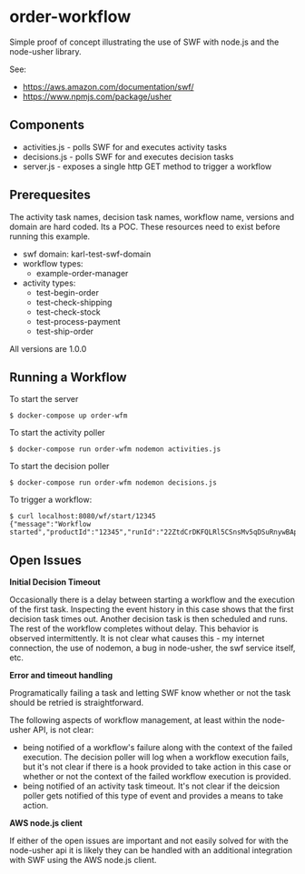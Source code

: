 # order-workflow

Simple proof of concept illustrating the use of SWF with node.js and the node-usher library.

See:

* https://aws.amazon.com/documentation/swf/
* https://www.npmjs.com/package/usher

## Components

* activities.js - polls SWF for and executes activity tasks
* decisions.js - polls SWF for and executes decision tasks
* server.js - exposes a single http GET method to trigger a workflow

## Prerequesites

The activity task names, decision task names, workflow name, versions and domain are hard coded. Its a POC. These resources need to exist before running this example.

* swf domain: karl-test-swf-domain
* workflow types:
  * example-order-manager 
* activity types:
  * test-begin-order
  * test-check-shipping
  * test-check-stock
  * test-process-payment
  * test-ship-order

All versions are 1.0.0

## Running a Workflow

To start the server
```
$ docker-compose up order-wfm
```

To start the activity poller
```
$ docker-compose run order-wfm nodemon activities.js 
```

To start the decision poller
```
$ docker-compose run order-wfm nodemon decisions.js
```

To trigger a workflow:
```
$ curl localhost:8080/wf/start/12345
{"message":"Workflow started","productId":"12345","runId":"22ZtdCrDKFQLRl5CSnsMv5qDSuRnywBApAyc6eXawkOk8=","worflowId":"18293494323025428"}
```

## Open Issues

**Initial Decision Timeout**

Occasionally there is a delay between starting a workflow and the execution of the first task. Inspecting the event history in this case shows that the first decision task times out. Another decision task is then scheduled and runs. The rest of the workflow completes without delay. This behavior is observed intermittently. It is not clear what causes this - my internet connection, the use of nodemon, a bug in node-usher, the swf service itself, etc.

**Error and timeout handling**

Programatically failing a task and letting SWF know whether or not the task should be retried is straightforward. 

The following aspects of workflow management, at least within the node-usher API, is not clear:
* being notified of a workflow's failure along with the context of the failed execution. The decision poller will log when a workflow execution fails, but it's not clear if there is a hook provided to take action in this case or whether or not the context of the failed workflow execution is provided.
* being notified of an activity task timeout. It's not clear if the deicsion poller gets notified of this type of event and provides a means to take action. 

**AWS node.js client**

If either of the open issues are important and not easily solved for with the node-usher api it is likely they can be handled with an additional integration with SWF using the AWS node.js client.
